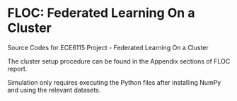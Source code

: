 # FLOC: Federated Learning On a Cluster
Source Codes for ECE6115 Project - Federated Learning On a Cluster

The cluster setup procedure can be found in the Appendix sections of FLOC report. 

Simulation only requires executing the Python files after installing NumPy and using the relevant datasets. 
